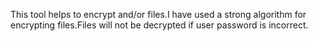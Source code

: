 This tool helps to encrypt and/or files.I have used a strong algorithm for encrypting files.Files will not be decrypted if user password is incorrect.

